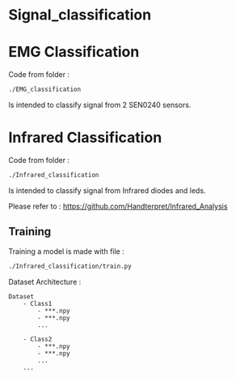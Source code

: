 # Signal_classification

# EMG Classification

Code from folder :

```bash
./EMG_classification
```

Is intended to classify signal from 2 SEN0240 sensors.

# Infrared Classification

Code from folder :

```bash
./Infrared_classification
```

Is intended to classify signal from Infrared diodes and leds.

Please refer to : <https://github.com/Handterpret/Infrared_Analysis>

## Training

Training a model is made with file :

```bash
./Infrared_classification/train.py
```

Dataset Architecture :
```
Dataset
    - Class1
        - ***.npy
        - ***.npy
        ...

    - Class2
        - ***.npy
        - ***.npy
        ...
    ...
```
